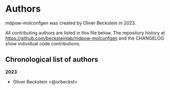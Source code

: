 # Authors

mdpow-molconfgen was created by Oliver Beckstein in 2023.


All contributing authors are listed in this file below.
The repository history at https://github.com/becksteinlab/mdpow-molconfgen
and the CHANGELOG show individual code contributions.

## Chronological list of authors

<!--
The rules for this file:
  * Authors are sorted chronologically, earliest to latest
  * Please format it each entry as "Preferred name <GitHub username>"
  * Your preferred name is whatever you wish to go by --
    it does *not* have to be your legal name!
  * Please start a new section for each new year
  * Don't ever delete anything
-->

**2023**
- Oliver Beckstein <@orbeckst>